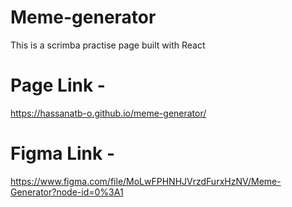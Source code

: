 # Meme-generator

This is a scrimba practise page built with React

# Page Link - 
https://hassanatb-o.github.io/meme-generator/

# Figma Link - 
https://www.figma.com/file/MoLwFPHNHJVrzdFurxHzNV/Meme-Generator?node-id=0%3A1
